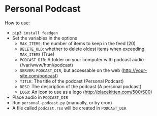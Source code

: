 # Personal Podcast

How to use:
 * `pip3 install feedgen`
 * Set the variables in the options
   * `MAX_ITEMS`: the number of items to keep in the feed (20)
   * `DELETE_OLD`: whether to delete oldest items when exceeding `MAX_ITEMS` (True)
   * `PODCAST_DIR`: A folder on your computer with podcast audio (/var/www/html/podcast)
   * `SERVER`: `PODCAST_DIR`, but accessable on the web (http://your-site.com/podcast)
   * `TITLE`: The title of the podcast (Personal Podcast)
   * `DESC`: The description of the podcast (A personal podcast)
   * `LOGO`: An icon to use as a logo (http://placekitten.com/500/500)
 * Place audio in `PODCAST_DIR`
 * Run `personal-podcast.py` (manually, or by cron)
 * A file called `podcast.rss` will be created in `PODCAST_DIR`
